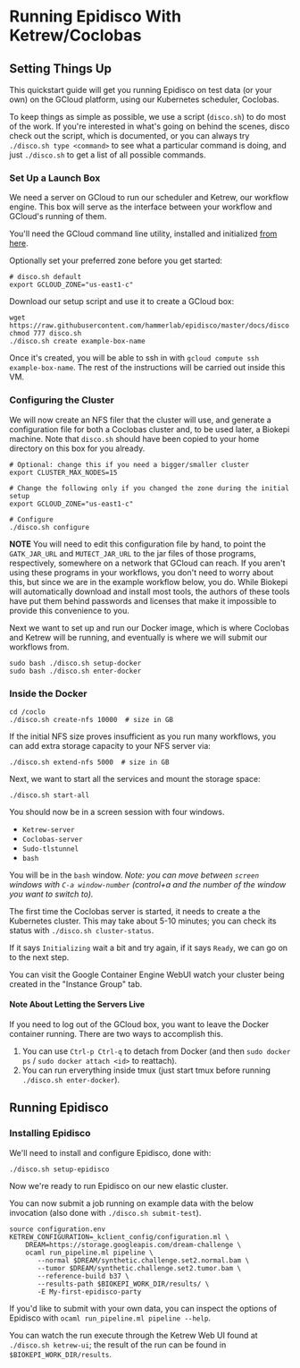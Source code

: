 # Running Epidisco With Ketrew/Coclobas

## Setting Things Up

This quickstart guide will get you running Epidisco on test data (or your own)
on the GCloud platform, using our Kubernetes scheduler, Coclobas.

To keep things as simple as possible, we use a script (`disco.sh`) to do most
of the work. If you're interested in what's going on behind the scenes, disco
check out the script, which is documented, or you can always try `./disco.sh
type <command>` to see what a particular command is doing, and just
`./disco.sh` to get a list of all possible commands.

### Set Up a Launch Box

We need a server on GCloud to run our scheduler and Ketrew, our workflow
engine. This box will serve as the interface between your workflow and GCloud's running
of them.

You'll need the GCloud command line utility, installed and initialized
[from here](https://cloud.google.com/sdk/downloads#interactive).

Optionally set your preferred zone before you get started:

```shell
# disco.sh default
export GCLOUD_ZONE="us-east1-c"
```

Download our setup script and use it to create a GCloud box:

```shell
wget https://raw.githubusercontent.com/hammerlab/epidisco/master/docs/disco.sh
chmod 777 disco.sh
./disco.sh create example-box-name
```

Once it's created, you will be able to ssh in with `gcloud compute ssh
example-box-name`. The rest of the instructions will be carried out inside this
VM.


### Configuring the Cluster

We will now create an NFS filer that the cluster will use, and generate a
configuration file for both a Coclobas cluster and, to be used later, a Biokepi
machine. Note that `disco.sh` should have been copied to your home directory on
this box for you already.

```shell
# Optional: change this if you need a bigger/smaller cluster
export CLUSTER_MAX_NODES=15

# Change the following only if you changed the zone during the initial setup
export GCLOUD_ZONE="us-east1-c"

# Configure
./disco.sh configure
```

**NOTE** You will need to edit this configuration file by hand, to point the
`GATK_JAR_URL` and `MUTECT_JAR_URL` to the jar files of those programs,
respectively, somewhere on a network that GCloud can reach. If you aren't using
these programs in your workflows, you don't need to worry about this, but since
we are in the example workflow below, you do. While Biokepi will automatically
download and install most tools, the authors of these tools have put them behind
passwords and licenses that make it impossible to provide this convenience to
you.

Next we want to set up and run our Docker image, which is where Coclobas and
Ketrew will be running, and eventually is where we will submit our workflows
from.

```shell
sudo bash ./disco.sh setup-docker
sudo bash ./disco.sh enter-docker
```

### Inside the Docker

```shell
cd /coclo
./disco.sh create-nfs 10000  # size in GB
```

If the initial NFS size proves insufficient as you run many workflows,
you can add extra storage capacity to your NFS server via:

```shell
./disco.sh extend-nfs 5000  # size in GB
```

Next, we want to start all the services and mount the storage space:

```shell
./disco.sh start-all
```

You should now be in a screen session with four windows.

- `Ketrew-server`
- `Coclobas-server`
- `Sudo-tlstunnel`
- `bash`

You will be in the `bash` window. 
*Note: you can move between `screen` windows with `C-a window-number` 
(control+a and the number of the window you want to switch to).*

The first time the Coclobas server is started, it needs to create a the
Kubernetes cluster. This may take about 5-10 minutes; you can check its status
with `./disco.sh cluster-status`.

If it says `Initializing` wait a bit and try again, if it says `Ready`, we can
go on to the next step.

You can visit the Google Container Engine WebUI watch your cluster being
created in the "Instance Group" tab.

#### Note About Letting the Servers Live

If you need to log out of the GCloud box, you want to leave the Docker container
running. There are two ways to accomplish this.

1. You can use `Ctrl-p Ctrl-q` to detach from Docker (and then `sudo docker ps`
   / `sudo docker attach <id>` to reattach).
2. You can run erverything inside tmux (just start tmux before running `./disco.sh enter-docker`).

## Running Epidisco

### Installing Epidisco

We'll need to install and configure Epidisco, done with:

```shell
./disco.sh setup-epidisco
```

Now we're ready to run Epidisco on our new elastic cluster.

You can now submit a job running on example data with the below invocation (also
done with `./disco.sh submit-test`).

```shell
source configuration.env
KETREW_CONFIGURATION=_kclient_config/configuration.ml \
    DREAM=https://storage.googleapis.com/dream-challenge \
    ocaml run_pipeline.ml pipeline \
       --normal $DREAM/synthetic.challenge.set2.normal.bam \
       --tumor $DREAM/synthetic.challenge.set2.tumor.bam \
       --reference-build b37 \
       --results-path $BIOKEPI_WORK_DIR/results/ \
       -E My-first-epidisco-party
```

If you'd like to submit with your own data, you can inspect the options of
 Epidisco with `ocaml run_pipeline.ml pipeline --help`.

You can watch the run execute through the Ketrew Web UI found at `./disco.sh
ketrew-ui`; the result of the run can be found in `$BIOKEPI_WORK_DIR/results`.




